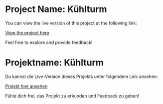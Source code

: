 # Project Name: Kühlturm

You can view the live version of this project at the following link:

[View the project here](https://orhanguezel.github.io/kuhlturm/)

Feel free to explore and provide feedback!


# Projektname: Kühlturm

Du kannst die Live-Version dieses Projekts unter folgendem Link ansehen:

[Projekt hier ansehen](https://orhanguezel.github.io/kuhlturm/)

Fühle dich frei, das Projekt zu erkunden und Feedback zu geben!
